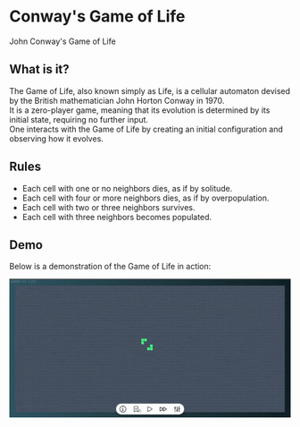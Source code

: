 # Conway's Game of Life

John Conway's Game of Life

## What is it?

The Game of Life, also known simply as Life, is a cellular automaton devised by the British mathematician John Horton Conway in 1970.  
It is a zero-player game, meaning that its evolution is determined by its initial state, requiring no further input.  
One interacts with the Game of Life by creating an initial configuration and observing how it evolves.

## Rules

-  Each cell with one or no neighbors dies, as if by solitude.
-  Each cell with four or more neighbors dies, as if by overpopulation.
-  Each cell with two or three neighbors survives.
-  Each cell with three neighbors becomes populated.

## Demo

Below is a demonstration of the Game of Life in action:

![Game of Life Demo](assets/demo.gif)
